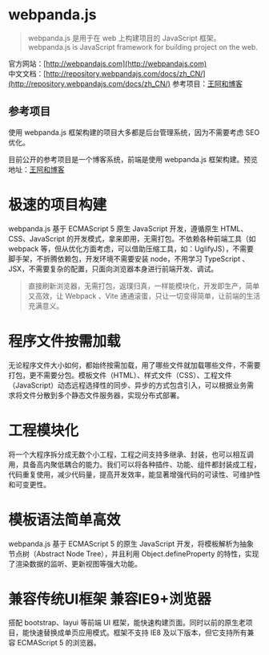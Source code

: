 # webpanda.js

> webpanda.js 是用于在 web 上构建项目的 JavaScript 框架。  
> webpanda.js is JavaScript framework for building project on the web.

官方网站：[http://webpandajs.com](http://webpandajs.com)  
中文文档：[http://repository.webpandajs.com/docs/zh_CN/](http://repository.webpandajs.com/docs/zh_CN/)
参考项目：[王阿和博客](http://xn--9krr1as9mqx0afp2b.xn--b6qp9e.xn--io0a7i/)  

## 参考项目

使用 webpanda.js 框架构建的项目大多都是后台管理系统，因为不需要考虑 SEO 优化。

目前公开的参考项目是一个博客系统，前端是使用 webpanda.js 框架构建。预览地址：[王阿和博客](http://xn--9krr1as9mqx0afp2b.xn--b6qp9e.xn--io0a7i/) 


# 极速的项目构建

webpanda.js 基于 ECMAScript 5 原生 JavaScript 开发，遵循原生 HTML、CSS、JavaScript 的开发模式，拿来即用，无需打包。不依赖各种前端工具（如 webpack 等，但从优化方面考虑，可以借助压缩工具，如：UglifyJS），不需要脚手架，不折腾依赖包，开发环境不需要安装 node，不用学习 TypeScript 、JSX，不需要复杂的配置，只面向浏览器本身进行前端开发、调试。

> 直接刷新浏览器，无需打包，返璞归真，一样能模块化，开发即生产，简单又高效，让 Webpack 、Vite 通通滚蛋，只让一切变得简单，让前端的生活充满意义。



# 程序文件按需加载

无论程序文件大小如何，都始终按需加载，用了哪些文件就加载哪些文件，不需要打包，更不需要分包。模板文件（HTML）、样式文件（CSS）、工程文件 （JavaScript）动态远程选择性的同步、异步的方式包含引入，可以根据业务需求将文件分散到多个静态文件服务器，实现分布式部署。


# 工程模块化

将一个大程序拆分成无数个小工程，工程之间支持多继承、封装，也可以相互调用，具备高内聚低耦合的能力。我们可以将各种插件、功能、组件都封装成工程，代码重复使用，减少代码量，提高开发效率，能显著增强代码的可读性、可维护性和可变更性。


# 模板语法简单高效

webpanda.js 基于 ECMAScript 5 的原生 JavaScript 开发，将模板解析为抽象节点树（Abstract Node Tree），并且利用 Object.defineProperty 的特性，实现了渲染数据的监听、更新视图等强大功能。


# 兼容传统UI框架 兼容IE9+浏览器

搭配 bootstrap、layui 等前端 UI 框架，能快速构建页面。同时以前的原生老项目，能快速替换成单页应用模式。框架不支持 IE8 及以下版本，但它支持所有兼容 ECMAScript 5 的浏览器。

